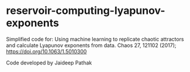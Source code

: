 # reservoir-computing-lyapunov-exponents
Simplified code for:
Using machine learning to replicate chaotic attractors and calculate Lyapunov exponents from data. Chaos 27, 121102 (2017); https://doi.org/10.1063/1.5010300 

Code developed by Jaideep Pathak
